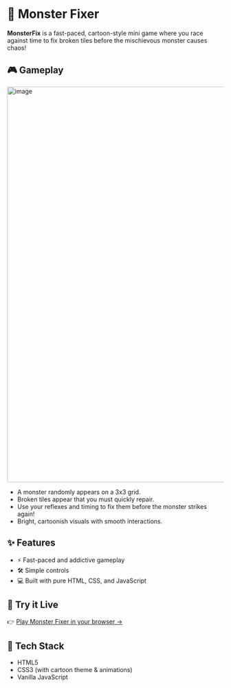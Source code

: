 # 🧰 Monster Fixer

**MonsterFix** is a fast-paced, cartoon-style mini game where you race against time to fix broken tiles before the mischievous monster causes chaos!

## 🎮 Gameplay

<img width="1920" height="919" alt="image" src="https://github.com/user-attachments/assets/0a56110c-f844-44e8-85d3-de28e06f539d" />


- A monster randomly appears on a 3x3 grid.
- Broken tiles appear that you must quickly repair.
- Use your reflexes and timing to fix them before the monster strikes again!
- Bright, cartoonish visuals with smooth interactions.

## ✨ Features

- ⚡ Fast-paced and addictive gameplay
- 🛠️ Simple controls
- 💻 Built with pure HTML, CSS, and JavaScript

## 🚀 Try it Live

👉 [Play Monster Fixer in your browser →](https://r1derpush.github.io/monster-fixer/)

## 🧪 Tech Stack

- HTML5
- CSS3 (with cartoon theme & animations)
- Vanilla JavaScript
